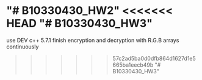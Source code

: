 
"# B10330430_HW2" 
<<<<<<< HEAD
"# B10330430_HW3" 
=======
use DEV c++ 5.7.1
finish encryption and decryption with R.G.B arrays  continuously 
>>>>>>> 57c2ad5ba0d0dfb864d1627d1e5665ba1eecb49b
"# B10330430_HW3" 
